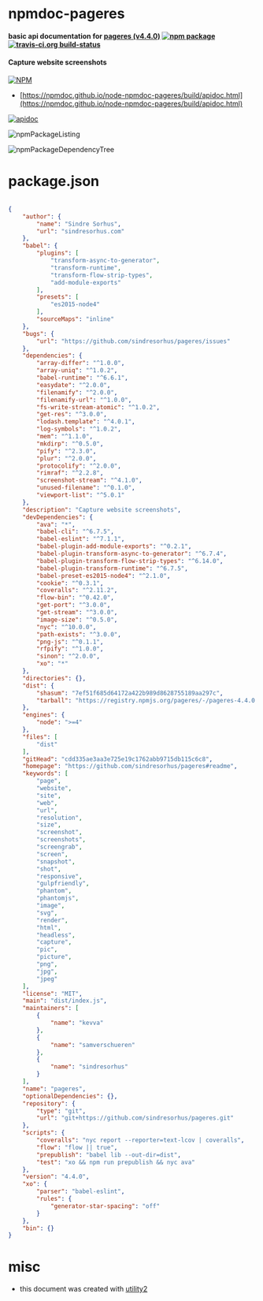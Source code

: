 # npmdoc-pageres

#### basic api documentation for  [pageres (v4.4.0)](https://github.com/sindresorhus/pageres#readme)  [![npm package](https://img.shields.io/npm/v/npmdoc-pageres.svg?style=flat-square)](https://www.npmjs.org/package/npmdoc-pageres) [![travis-ci.org build-status](https://api.travis-ci.org/npmdoc/node-npmdoc-pageres.svg)](https://travis-ci.org/npmdoc/node-npmdoc-pageres)

#### Capture website screenshots

[![NPM](https://nodei.co/npm/pageres.png?downloads=true&downloadRank=true&stars=true)](https://www.npmjs.com/package/pageres)

- [https://npmdoc.github.io/node-npmdoc-pageres/build/apidoc.html](https://npmdoc.github.io/node-npmdoc-pageres/build/apidoc.html)

[![apidoc](https://npmdoc.github.io/node-npmdoc-pageres/build/screenCapture.buildCi.browser.%252Ftmp%252Fbuild%252Fapidoc.html.png)](https://npmdoc.github.io/node-npmdoc-pageres/build/apidoc.html)

![npmPackageListing](https://npmdoc.github.io/node-npmdoc-pageres/build/screenCapture.npmPackageListing.svg)

![npmPackageDependencyTree](https://npmdoc.github.io/node-npmdoc-pageres/build/screenCapture.npmPackageDependencyTree.svg)



# package.json

```json

{
    "author": {
        "name": "Sindre Sorhus",
        "url": "sindresorhus.com"
    },
    "babel": {
        "plugins": [
            "transform-async-to-generator",
            "transform-runtime",
            "transform-flow-strip-types",
            "add-module-exports"
        ],
        "presets": [
            "es2015-node4"
        ],
        "sourceMaps": "inline"
    },
    "bugs": {
        "url": "https://github.com/sindresorhus/pageres/issues"
    },
    "dependencies": {
        "array-differ": "^1.0.0",
        "array-uniq": "^1.0.2",
        "babel-runtime": "^6.6.1",
        "easydate": "^2.0.0",
        "filenamify": "^2.0.0",
        "filenamify-url": "^1.0.0",
        "fs-write-stream-atomic": "^1.0.2",
        "get-res": "^3.0.0",
        "lodash.template": "^4.0.1",
        "log-symbols": "^1.0.2",
        "mem": "^1.1.0",
        "mkdirp": "^0.5.0",
        "pify": "^2.3.0",
        "plur": "^2.0.0",
        "protocolify": "^2.0.0",
        "rimraf": "^2.2.8",
        "screenshot-stream": "^4.1.0",
        "unused-filename": "^0.1.0",
        "viewport-list": "^5.0.1"
    },
    "description": "Capture website screenshots",
    "devDependencies": {
        "ava": "*",
        "babel-cli": "^6.7.5",
        "babel-eslint": "^7.1.1",
        "babel-plugin-add-module-exports": "^0.2.1",
        "babel-plugin-transform-async-to-generator": "^6.7.4",
        "babel-plugin-transform-flow-strip-types": "^6.14.0",
        "babel-plugin-transform-runtime": "^6.7.5",
        "babel-preset-es2015-node4": "^2.1.0",
        "cookie": "^0.3.1",
        "coveralls": "^2.11.2",
        "flow-bin": "^0.42.0",
        "get-port": "^3.0.0",
        "get-stream": "^3.0.0",
        "image-size": "^0.5.0",
        "nyc": "^10.0.0",
        "path-exists": "^3.0.0",
        "png-js": "^0.1.1",
        "rfpify": "^1.0.0",
        "sinon": "^2.0.0",
        "xo": "*"
    },
    "directories": {},
    "dist": {
        "shasum": "7ef51f685d64172a422b989d8628755189aa297c",
        "tarball": "https://registry.npmjs.org/pageres/-/pageres-4.4.0.tgz"
    },
    "engines": {
        "node": ">=4"
    },
    "files": [
        "dist"
    ],
    "gitHead": "cdd335ae3aa3e725e19c1762abb9715db115c6c8",
    "homepage": "https://github.com/sindresorhus/pageres#readme",
    "keywords": [
        "page",
        "website",
        "site",
        "web",
        "url",
        "resolution",
        "size",
        "screenshot",
        "screenshots",
        "screengrab",
        "screen",
        "snapshot",
        "shot",
        "responsive",
        "gulpfriendly",
        "phantom",
        "phantomjs",
        "image",
        "svg",
        "render",
        "html",
        "headless",
        "capture",
        "pic",
        "picture",
        "png",
        "jpg",
        "jpeg"
    ],
    "license": "MIT",
    "main": "dist/index.js",
    "maintainers": [
        {
            "name": "kevva"
        },
        {
            "name": "samverschueren"
        },
        {
            "name": "sindresorhus"
        }
    ],
    "name": "pageres",
    "optionalDependencies": {},
    "repository": {
        "type": "git",
        "url": "git+https://github.com/sindresorhus/pageres.git"
    },
    "scripts": {
        "coveralls": "nyc report --reporter=text-lcov | coveralls",
        "flow": "flow || true",
        "prepublish": "babel lib --out-dir=dist",
        "test": "xo && npm run prepublish && nyc ava"
    },
    "version": "4.4.0",
    "xo": {
        "parser": "babel-eslint",
        "rules": {
            "generator-star-spacing": "off"
        }
    },
    "bin": {}
}
```



# misc
- this document was created with [utility2](https://github.com/kaizhu256/node-utility2)
